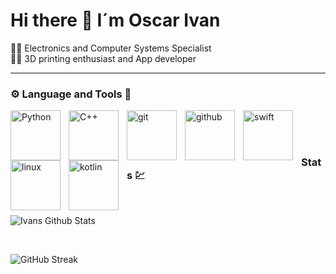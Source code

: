 # Hi there 👋 I´m Oscar Ivan

👨‍💻 Electronics and Computer Systems Specialist
<br/>
👩‍🏭 3D printing enthusiast and App developer

---

### ⚙️ Language and Tools 🔧

  <img align="left" alt="Python" width="80px" style="padding-right:10px;" src="https://cdn.jsdelivr.net/gh/devicons/devicon@latest/icons/python/python-original-wordmark.svg" />
  <img align="left" alt="C++" width="80px" style="padding-right:10px;" src="https://cdn.jsdelivr.net/gh/devicons/devicon@latest/icons/cplusplus/cplusplus-original.svg" />
  <img align="left" alt="git" width="80px" style="padding-right:10px;" src="https://cdn.jsdelivr.net/gh/devicons/devicon@latest/icons/git/git-original.svg" />
  <img align="left" alt="github" width="80px" style="padding-right:10px;" src="https://cdn.jsdelivr.net/gh/devicons/devicon@latest/icons/github/github-original.svg" />
  <img align="left" alt="swift" width="80px" style="padding-right:10px;" src="https://cdn.jsdelivr.net/gh/devicons/devicon@latest/icons/swift/swift-original.svg" />
  <img align="left" alt="linux" width="80px" style="padding-right:10px;" src="https://cdn.jsdelivr.net/gh/devicons/devicon@latest/icons/linux/linux-original.svg" />
  <img align="left" alt="kotlin" width="80px" style="padding-right:10px;" src="https://cdn.jsdelivr.net/gh/devicons/devicon@latest/icons/kotlin/kotlin-original.svg" />
  
  <br/>
  <br/>
  
#

### Stats 💹

  <br/>
  
  ![Ivans Github Stats](https://github-readme-stats.vercel.app/api?username=Oscar-I-M-G&show_icons=true&theme=gruvbox)
  
  <br/>
  
  ![GitHub Streak](https://streak-stats.demolab.com?user=Oscar-I-M-G&theme=gruvbox&border_radius=4.5)
  #
          
          
          
          
